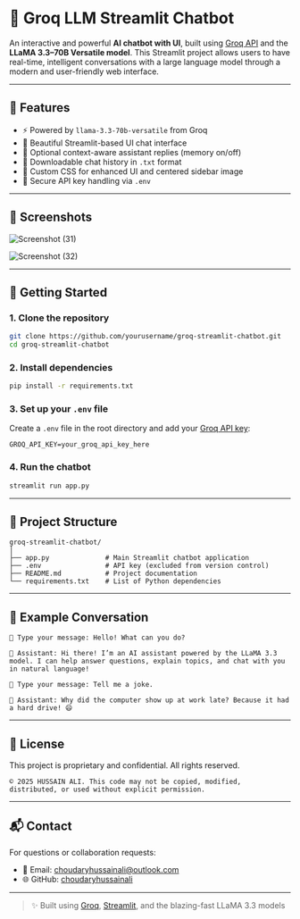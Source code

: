 # 🤖 Groq LLM Streamlit Chatbot

An interactive and powerful **AI chatbot with UI**, built using [Groq API](https://console.groq.com/) and the **LLaMA 3.3–70B Versatile model**. This Streamlit project allows users to have real-time, intelligent conversations with a large language model through a modern and user-friendly web interface.

---

## 📌 Features

* ⚡ Powered by `llama-3.3-70b-versatile` from Groq
* 💬 Beautiful Streamlit-based UI chat interface
* 🧠 Optional context-aware assistant replies (memory on/off)
* 💾 Downloadable chat history in `.txt` format
* 🎨 Custom CSS for enhanced UI and centered sidebar image
* 🔐 Secure API key handling via `.env`

---


## 📸 Screenshots

![Screenshot (31)](https://github.com/user-attachments/assets/cc92dfe1-0edf-4a22-b2b5-d79334f18192)

![Screenshot (32)](https://github.com/user-attachments/assets/2fa19a28-e115-4bb3-bf00-e3fa92c02d08)

---

## 🚀 Getting Started

### 1. Clone the repository

```bash
git clone https://github.com/yourusername/groq-streamlit-chatbot.git
cd groq-streamlit-chatbot
```

### 2. Install dependencies

```bash
pip install -r requirements.txt
```

### 3. Set up your `.env` file

Create a `.env` file in the root directory and add your [Groq API key](https://console.groq.com/):

```
GROQ_API_KEY=your_groq_api_key_here
```

### 4. Run the chatbot

```bash
streamlit run app.py
```

---

## 💾 Project Structure

```
groq-streamlit-chatbot/
│
├── app.py              # Main Streamlit chatbot application
├── .env                # API key (excluded from version control)
├── README.md           # Project documentation
└── requirements.txt    # List of Python dependencies
```

---

## 🧠 Example Conversation

```
💬 Type your message: Hello! What can you do?

🤖 Assistant: Hi there! I’m an AI assistant powered by the LLaMA 3.3 model. I can help answer questions, explain topics, and chat with you in natural language!

💬 Type your message: Tell me a joke.

🤖 Assistant: Why did the computer show up at work late? Because it had a hard drive! 😄
```

---

## 📄 License

This project is proprietary and confidential. All rights reserved.

```
© 2025 HUSSAIN ALI. This code may not be copied, modified, distributed, or used without explicit permission.
```

---

## 📬 Contact

For questions or collaboration requests:

* 📧 Email: [choudaryhussainali@outlook.com](mailto:choudaryhussainali@outlook.com)
* 🌐 GitHub: [choudaryhussainali](https://github.com/choudaryhussainali)

---

> ✨ Built using [Groq](https://groq.com), [Streamlit](https://streamlit.io/), and the blazing-fast LLaMA 3.3 models
